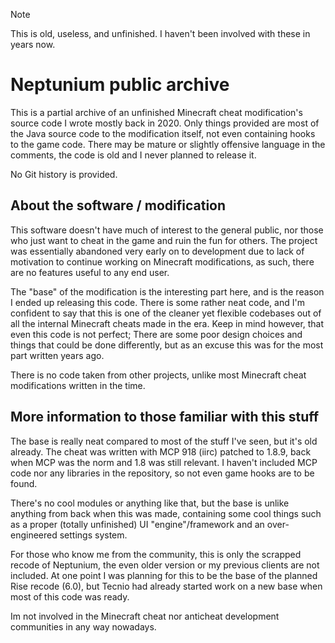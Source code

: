 > [!NOTE]
> This is old, useless, and unfinished.
> I haven't been involved with these in years now.

# Neptunium public archive
This is a partial archive of an unfinished Minecraft cheat modification's source code I wrote mostly back in 2020.
Only things provided are most of the Java source code to the modification itself, not even containing hooks to the game code. 
There may be mature or slightly offensive language in the comments, the code is old and I never planned to release it.

No Git history is provided.

## About the software / modification
This software doesn't have much of interest to the general public, nor those who just want to cheat in the game and ruin the fun for others.
The project was essentially abandoned very early on to development due to lack of motivation to continue working on Minecraft modifications, 
as such, there are no features useful to any end user.

The "base" of the modification is the interesting part here, and is the reason I ended up releasing this code. There is some rather neat code, 
and I'm confident to say that this is one of the cleaner yet flexible codebases out of all the internal Minecraft cheats made in the era.
Keep in mind however, that even this code is not perfect; There are some poor design choices and things that could be done differently, 
but as an excuse this was for the most part written years ago.

There is no code taken from other projects, unlike most Minecraft cheat modifications written in the time.

## More information to those familiar with this stuff
The base is really neat compared to most of the stuff I've seen, but it's old already.
The cheat was written with MCP 918 (iirc) patched to 1.8.9, back when MCP was the norm and 1.8 was still relevant.
I haven't included MCP code nor any libraries in the repository, so not even game hooks are to be found.

There's no cool modules or anything like that, but the base is unlike anything from back when this was made, containing some cool things 
such as a proper (totally unfinished) UI "engine"/framework and an over-engineered settings system.

For those who know me from the community, this is only the scrapped recode of Neptunium, 
the even older version or my previous clients are not included.
At one point I was planning for this to be the base of the planned Rise recode (6.0), but Tecnio had already started
work on a new base when most of this code was ready.

Im not involved in the Minecraft cheat nor anticheat development communities in any way nowadays.
